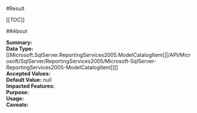 #Result

[[_TOC_]]

##About

**Summary:** <remarks />  
**Data Type:** [[Microsoft.SqlServer.ReportingServices2005.ModelCatalogItem[]|/API/Microsoft/SqlServer/ReportingServices2005/Microsoft-SqlServer-ReportingServices2005-ModelCatalogItem[]]]  
**Accepted Values:**   
**Default Value:** null  
**Impacted Features:**   
**Purpose:**   
**Usage:**   
**Caveats:**   

